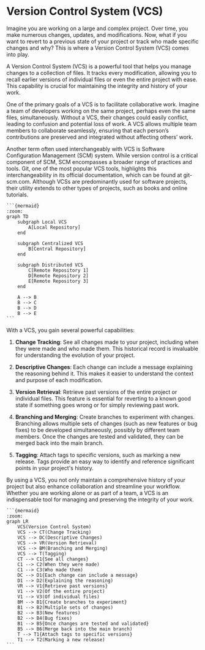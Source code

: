 # Version Control System (VCS)

Imagine you are working on a large and complex project. Over time, you make numerous changes, updates, and modifications. Now, what if you want to revert to a previous state of your project or track who made specific changes and why? This is where a Version Control System (VCS) comes into play.

A Version Control System (VCS) is a powerful tool that helps you manage changes to a collection of files. It tracks every modification, allowing you to recall earlier versions of individual files or even the entire project with ease. This capability is crucial for maintaining the integrity and history of your work.

One of the primary goals of a VCS is to facilitate collaborative work. Imagine a team of developers working on the same project, perhaps even the same files, simultaneously. Without a VCS, their changes could easily conflict, leading to confusion and potential loss of work. A VCS allows multiple team members to collaborate seamlessly, ensuring that each person’s contributions are preserved and integrated without affecting others’ work.

Another term often used interchangeably with VCS is Software Configuration Management (SCM) system. While version control is a critical component of SCM, SCM encompasses a broader range of practices and tools. Git, one of the most popular VCS tools, highlights this interchangeability in its official documentation, which can be found at git-scm.com. Although VCSs are predominantly used for software projects, their utility extends to other types of projects, such as books and online tutorials.
````{div} full-width
```{mermaid}
:zoom:
graph TD
    subgraph Local VCS
        A[Local Repository]
    end

    subgraph Centralized VCS
        B[Central Repository]
    end

    subgraph Distributed VCS
        C[Remote Repository 1]
        D[Remote Repository 2]
        E[Remote Repository 3]
    end

    A --> B
    B --> C
    B --> D
    B --> E
```
````

With a VCS, you gain several powerful capabilities:

1. **Change Tracking**: See all changes made to your project, including when they were made and who made them. This historical record is invaluable for understanding the evolution of your project.
   
2. **Descriptive Changes**: Each change can include a message explaining the reasoning behind it. This makes it easier to understand the context and purpose of each modification.
   
3. **Version Retrieval**: Retrieve past versions of the entire project or individual files. This feature is essential for reverting to a known good state if something goes wrong or for simply reviewing past work.
   
4. **Branching and Merging**: Create branches to experiment with changes. Branching allows multiple sets of changes (such as new features or bug fixes) to be developed simultaneously, possibly by different team members. Once the changes are tested and validated, they can be merged back into the main branch.
   
5. **Tagging**: Attach tags to specific versions, such as marking a new release. Tags provide an easy way to identify and reference significant points in your project's history.

By using a VCS, you not only maintain a comprehensive history of your project but also enhance collaboration and streamline your workflow. Whether you are working alone or as part of a team, a VCS is an indispensable tool for managing and preserving the integrity of your work.
````{div} full-width
```{mermaid}
:zoom:
graph LR
    VCS(Version Control System)
    VCS --> CT(Change Tracking)
    VCS --> DC(Descriptive Changes)
    VCS --> VR(Version Retrieval)
    VCS --> BM(Branching and Merging)
    VCS --> T(Tagging)
    CT --> C1{See all changes}
    C1 --> C2(When they were made)
    C1 --> C3(Who made them)
    DC --> D1{Each change can include a message}
    D1 --> D2(Explaining the reasoning)
    VR --> V1{Retrieve past versions}
    V1 --> V2(Of the entire project)
    V1 --> V3(Of individual files)
    BM --> B1{Create branches to experiment}
    B1 --> B2(Multiple sets of changes)
    B2 --> B3(New features)
    B2 --> B4(Bug fixes)
    B1 --> B5{Once changes are tested and validated}
    B5 --> B6(Merge back into the main branch)
    T --> T1{Attach tags to specific versions}
    T1 --> T2(Marking a new release)
```
````
